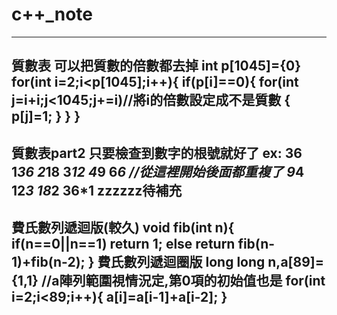 # c++_note
--------------
質數表
可以把質數的倍數都去掉
int p[1045]={0}
    for(int i=2;i<p[1045];i++){
        if(p[i]==0){
            for(int j=i+i;j<1045;j+=i)//將i的倍數設定成不是質數
            { 
                p[j]=1;
            }
        }
    }
--------------
質數表part2
只要檢查到數字的根號就好了
ex: 36
   1*36 
   2*18
   3*12
   4*9
   6*6  //從這裡開始後面都重複了
   9*4
   12*3
   18*2
   36*1
zzzzzz待補充
--------------
費氏數列遞迴版(較久)
void fib(int n){
    if(n==0||n==1) return 1;
    else return fib(n-1)+fib(n-2);
}
費氏數列遞迴圈版
long long n,a[89]={1,1} //a陣列範圍視情況定,第0項的初始值也是
for(int i=2;i<89;i++){
    a[i]=a[i-1]+a[i-2];
}
--------------
